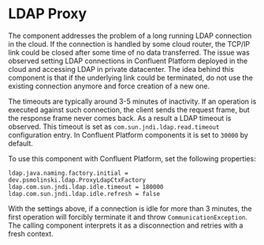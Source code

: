 # LDAP Proxy

The component addresses the problem of a long running LDAP connection in the cloud.
If the connection is handled by some cloud router, 
the TCP/IP link could be closed after some time of no data transferred.
The issue was observed setting LDAP connections in Confluent Platform deployed in the cloud 
and accessing LDAP in private datacenter.
The idea behind this component is that if the underlying link could be terminated, 
do not use the existing connection anymore and force creation of a new one.

The timeouts are typically around 3-5 minutes of inactivity.
If an operation is executed against such connection, the client sends the request frame, 
but the response frame never comes back.
As a result a LDAP timeout is observed.
This timeout is set as `com.sun.jndi.ldap.read.timeout` configuration entry.
In Confluent Platform components it is set to `30000` by default.

To use this component with Confluent Platform, set the following properties:

```
ldap.java.naming.factory.initial = dev.psmolinski.ldap.ProxyLdapCtxFactory
ldap.com.sun.jndi.ldap.idle.timeout = 180000
ldap.com.sun.jndi.ldap.idle.refresh = false
```

With the settings above, if a connection is idle for more than 3 minutes,
the first operation will forcibly terminate it and throw `CommunicationException`.
The calling component interprets it as a disconnection and retries with a fresh context. 
